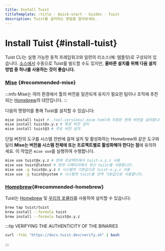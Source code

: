 ```yaml
---
title: Install Tuist
titleTemplate: :title · Quick-start · Guides · Tuist
description: Tuist를 설치하는 방법을 알아보세요.
---
```


# Install Tuist {#install-tuist}

Tuist CLI는 실행 가능한 동적 프레임워크와 일련의 리소스(예: 템플릿)로 구성되어 있습니다. [소스에서](https://github.com/tuist/tuist) 수동으로 Tuist를 빌드할 수도 있지만, **올바른 설치를 위해 다음 설치 방법 중 하나를 사용하는 것이 좋습니다.**

### <a href="https://github.com/jdx/mise">Mise</a> {#recommended-mise}

:::info
Mise는 여러 환경에서 툴의 버전을 일관되게 유지가 필요한 팀이나 조직에 추천되는 [Homebrew](https://brew.sh)의 대안입니다.
:::

다음의 명령어를 통해 Tuist를 설치할 수 있습니다:

```bash
mise install tuist # .tool-versions/.mise.toml에 지정된 현재 버전을 설치합니다.
mise install tuist@x.y.z # 특정 버전 설치
mise install tuist@3 # 주요 버전 설치
```

단일 버전의 도구를 시스템 전반에 걸쳐 설치 및 활성화하는 Homebrew와 같은 도구와 달리 **Mise는 버전을 시스템 전체에 또는 프로젝트별로 활성화해야 한다는 점**에 유의하세요. 이 작업은 `mise use`를 실행하여 수행합니다.

```bash
mise use tuist@x.y.z # 현재 프로젝트에서 tuist-x.y.z 사용
mise use tuist@latest # 현재 디렉터리에서 최신 tuist를 사용합니다.
mise use -g tuist@x.y.z # 시스템의 기본값으로 tuist-x.y.z 사용
mise use -g tuist@system # 시스템의 tuist를 전역 기본값으로 사용합니다.
```

### <a href="https://brew.sh">Homebrew</a>{#recommended-homebrew}

Tuist는 [Homebrew](https://brew.sh) 및 [우리의 포뮬러](https://github.com/tuist/homebrew-tuist)를 사용하여 설치할 수 있습니다:

```bash
brew tap tuist/tuist
brew install --formula tuist
brew install --formula tuist@x.y.z
```

:::tip VERIFYING THE AUTHENTICITY OF THE BINARIES

```bash
curl -fsSL "https://docs.tuist.dev/verify.sh" | bash
```

:::
